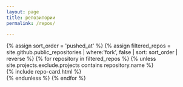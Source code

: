 ```yaml
---
layout: page
title: репозитории
permalink: /repos/

---
```

<div class="d-sm-flex flex-wrap gutter-condensed mb-4">
  {% assign sort_order = 'pushed_at' %}
  {% assign filtered_repos = site.github.public_repositories | where:'fork', false | sort: sort_order | reverse %}
  {% for repository in filtered_repos %}
    {% unless site.projects.exclude.projects contains repository.name %}
      <div class="col-sm-6 col-md-12 col-lg-6 col-xl-4 mb-3">
        {% include repo-card.html %}
      </div>
    {% endunless %}
  {% endfor %}
</div>
